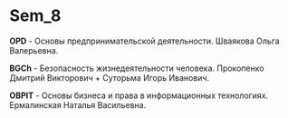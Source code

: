 # Sem_8

<b>OPD</b> - Основы предпринимательской деятельности. Шваякова Ольга Валерьевна.

<b>BGCh</b> - Безопасность жизнедеятельности человека. Прокопенко Дмитрий Викторович + Суторьма Игорь Иванович.

<b>OBPIT</b> - Основы бизнеса и права в информационных технологиях. Ермалинская Наталья Васильевна.